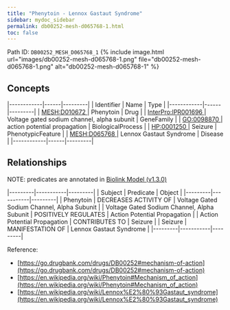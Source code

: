 ```yaml
---
title: "Phenytoin - Lennox Gastaut Syndrome"
sidebar: mydoc_sidebar
permalink: db00252-mesh-d065768-1.html
toc: false 
---
```



Path ID: `DB00252_MESH_D065768_1`
{% include image.html url="images/db00252-mesh-d065768-1.png" file="db00252-mesh-d065768-1.png" alt="db00252-mesh-d065768-1" %}

## Concepts

|------------|------|---------|
| Identifier | Name | Type    |
|------------|------|---------|
| <a href="https://identifiers.org/MESH:D010672">MESH:D010672 </a> | Phenytoin | Drug |
| <a href="https://identifiers.org/InterPro:IPR001696">InterPro:IPR001696 </a> | Voltage gated sodium channel, alpha subunit | GeneFamily |
| <a href="https://identifiers.org/GO:0098870">GO:0098870 </a> | action potential propagation | BiologicalProcess |
| <a href="https://identifiers.org/HP:0001250">HP:0001250 </a> | Seizure | PhenotypicFeature |
| <a href="https://identifiers.org/MESH:D065768">MESH:D065768 </a> | Lennox Gastaut Syndrome | Disease |
|------------|------|---------|

## Relationships


NOTE: predicates are annotated in <a href="https://github.com/biolink/biolink-model/releases/tag/v1.3.0">Biolink Model (v1.3.0)</a>

|---------|-----------|---------|
| Subject | Predicate | Object  |
|---------|-----------|---------|
| Phenytoin | DECREASES ACTIVITY OF | Voltage Gated Sodium Channel, Alpha Subunit |
| Voltage Gated Sodium Channel, Alpha Subunit | POSITIVELY REGULATES | Action Potential Propagation |
| Action Potential Propagation | CONTRIBUTES TO | Seizure |
| Seizure | MANIFESTATION OF | Lennox Gastaut Syndrome |
|---------|-----------|---------|

Reference: 
  - [https://go.drugbank.com/drugs/DB00252#mechanism-of-action](https://go.drugbank.com/drugs/DB00252#mechanism-of-action)
  - [https://en.wikipedia.org/wiki/Phenytoin#Mechanism_of_action](https://en.wikipedia.org/wiki/Phenytoin#Mechanism_of_action)
  - [https://en.wikipedia.org/wiki/Lennox%E2%80%93Gastaut_syndrome](https://en.wikipedia.org/wiki/Lennox%E2%80%93Gastaut_syndrome)
